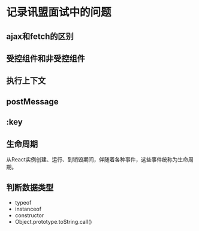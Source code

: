 # 记录讯盟面试中的问题

## ajax和fetch的区别

## 受控组件和非受控组件

## 执行上下文

## postMessage

## :key

## 生命周期
从React实例创建、运行、到销毁期间，伴随着各种事件，这些事件统称为生命周期。

## 判断数据类型
+ typeof
+ instanceof
+ constructor
+ Object.prototype.toString.call()